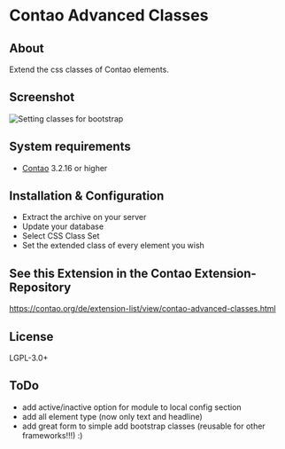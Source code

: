 Contao Advanced Classes
======================

About
-----

Extend the css classes of Contao elements.

Screenshot
-----------

![Setting classes for bootstrap](https://pdir.de/contao-dd/Bootstrap-Mockup.png)


System requirements
-------------------

* [Contao](https://github.com/contao/core) 3.2.16 or higher

Installation & Configuration
----------------------------

* Extract the archive on your server
* Update your database
* Select CSS Class Set
* Set the extended class of every element you wish


See this Extension in the Contao Extension-Repository
---------------

https://contao.org/de/extension-list/view/contao-advanced-classes.html


License
---------------
LGPL-3.0+


ToDo
---------------
* add active/inactive option for module to local config section
* add all element type (now only text and headline)
* add great form to simple add bootstrap classes (reusable for other frameworks!!!) :) 